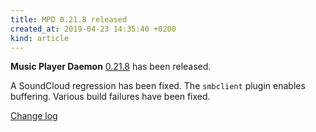 ```yaml
---
title: MPD 0.21.8 released
created_at: 2019-04-23 14:35:40 +0200
kind: article
---
```


**Music Player Daemon**
[0.21.8](http://www.musicpd.org/download/mpd/0.21/mpd-0.21.8.tar.xz)
has been released.

A SoundCloud regression has been fixed.  The `smbclient` plugin
enables buffering.  Various build failures have been fixed.

[Change log](https://raw.githubusercontent.com/MusicPlayerDaemon/MPD/v0.21.8/NEWS)
